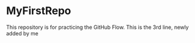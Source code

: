 # MyFirstRepo
This repository is for practicing the GitHub Flow.
This is the 3rd line, newly added by me
